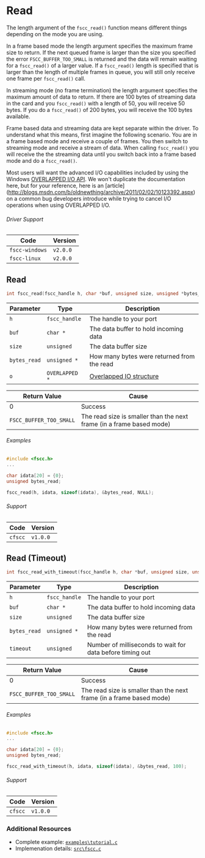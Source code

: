# Read
The length argument of the `fscc_read()` function means different things depending
on the mode you are using.

In a frame based mode the length argument specifies the maximum frame size
to return. If the next queued frame is larger than the size you specified
the error `FSCC_BUFFER_TOO_SMALL` is returned and the data will remain 
waiting for a `fscc_read()` of a larger value. If a `fscc_read()` length is specified 
that is larger than the length of multiple frames in queue, you will still only receive 
one frame per `fscc_read()` call.

In streaming mode (no frame termination) the length argument specifies the
maximum amount of data to return. If there are 100 bytes of streaming data
in the card and you `fscc_read()` with a length of 50, you will receive 50 bytes.
If you do a `fscc_read()` of 200 bytes, you will receive the 100 bytes available.

Frame based data and streaming data are kept separate within the driver.
To understand what this means, first imagine the following scenario. You are in a
frame based mode and receive a couple of frames. You then switch to
streaming mode and receive a stream of data. When calling `fscc_read()`
you will receive the the streaming data until you switch back into a frame based
mode and do a `fscc_read()`.

Most users will want the advanced I/O capabilities included by using the Windows
[OVERLAPPED I/O API](http://msdn.microsoft.com/en-us/library/windows/desktop/ms686358.aspx). 
We won't duplicate the documentation here, but for your reference, here is an [article]
(http://blogs.msdn.com/b/oldnewthing/archive/2011/02/02/10123392.aspx) on a common
bug developers introduce while trying to cancel I/O operations when using OVERLAPPED I/O.

###### Driver Support
| Code           | Version
| -------------- | --------
| `fscc-windows` | `v2.0.0` 
| `fscc-linux`   | `v2.0.0` 


## Read
```c
int fscc_read(fscc_handle h, char *buf, unsigned size, unsigned *bytes_read, OVERLAPPED *o)
```

| Parameter    | Type             | Description
| ------------ | ---------------- | -----------------------
| `h`          | `fscc_handle`    | The handle to your port
| `buf`        | `char *`         | The data buffer to hold incoming data
| `size`       | `unsigned`       | The data buffer size
| `bytes_read` | `unsigned *`     | How many bytes were returned from the read
| `o`          | `OVERLAPPED *`   | [Overlapped IO structure](http://msdn.microsoft.com/en-us/library/windows/desktop/ms686358.aspx)

| Return Value            | Cause
| ----------------------- | ------------------------------------------------------------------
| 0                       | Success
| `FSCC_BUFFER_TOO_SMALL` | The read size is smaller than the next frame (in a frame based mode)

###### Examples
```c
#include <fscc.h>
...

char idata[20] = {0};
unsigned bytes_read;

fscc_read(h, idata, sizeof(idata), &bytes_read, NULL);
```

###### Support
| Code           | Version
| -------------- | --------
| `cfscc`        | `v1.0.0`


## Read (Timeout)
```c
int fscc_read_with_timeout(fscc_handle h, char *buf, unsigned size, unsigned *bytes_read, unsigned timeout)
```

| Parameter    | Type             | Description
| ------------ | ---------------- | -----------------------
| `h`          | `fscc_handle`    | The handle to your port
| `buf`        | `char *`         | The data buffer to hold incoming data
| `size`       | `unsigned`       | The data buffer size
| `bytes_read` | `unsigned *`     | How many bytes were returned from the read
| `timeout`    | `unsigned`       | Number of milliseconds to wait for data before timing out

| Return Value            | Cause
| ----------------------- | ------------------------------------------------------------------
| 0                       | Success
| `FSCC_BUFFER_TOO_SMALL` | The read size is smaller than the next frame (in a frame based mode)

###### Examples
```c
#include <fscc.h>
...

char idata[20] = {0};
unsigned bytes_read;

fscc_read_with_timeout(h, idata, sizeof(idata), &bytes_read, 100);
```

###### Support
| Code           | Version
| -------------- | --------
| `cfscc`        | `v1.0.0`


### Additional Resources
- Complete example: [`examples\tutorial.c`](https://github.com/commtech/cfscc/blob/master/examples/tutorial.c)
- Implemenation details: [`src\fscc.c`](https://github.com/commtech/cfscc/blob/master/src/fscc.c)
